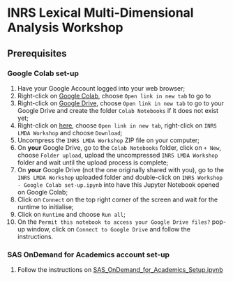 # INRS Lexical Multi-Dimensional Analysis Workshop

## Prerequisites

### Google Colab set-up

1. Have your Google Account logged into your web browser;
2. Right-click on [Google Colab](https://colab.research.google.com/), choose `Open link in new tab` to go to
3. Right-click on [Google Drive](https://drive.google.com/drive/my-drive), choose `Open link in new tab` to go to your Google Drive and create the folder `Colab Notebooks` if it does not exist yet;
4. Right-click on [here](https://drive.google.com/drive/folders/1zIqlW8cUjIE1dD9HEsFYakvZkviMyCEA?usp=drive_link), choose `Open link in new tab`, right-click on `INRS LMDA Workshop` and choose `Download`;
5. Uncompress the `INRS LMDA Workshop` ZIP file on your computer;
6. On **your** Google Drive, go to the `Colab Notebooks` folder, click on `+ New`, choose `Folder upload`, upload the uncompressed `INRS LMDA Workshop` folder and wait until the upload process is complete;
7. On **your** Google Drive (not the one originally shared with you), go to the `INRS LMDA Workshop` uploaded folder and double-click on `INRS Workshop - Google Colab set-up.ipynb` into have this Jupyter Notebook opened on Google Colab;
8. Click on `Connect` on the top right corner of the screen and wait for the runtime to initialise;
9. Click on `Runtime` and choose `Run all`;
10. On the `Permit this notebook to access your Google Drive files?` pop-up window, click on `Connect to Google Drive` and follow the instructions.

### SAS OnDemand for Academics account set-up

1. Follow the instructions on [SAS_OnDemand_for_Academics_Setup.ipynb](https://github.com/laelgelc/laelgelc/blob/main/SAS_OnDemand_for_Academics_Setup.ipynb)
